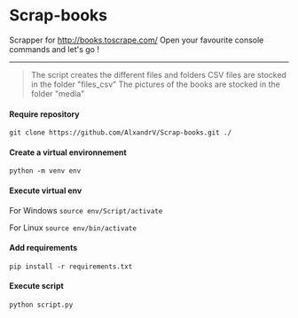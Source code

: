 # Scrap-books

Scrapper for http://books.toscrape.com/
Open your favourite console commands and let's go !

***

> The script creates the different files and folders
> CSV files are stocked in the folder "files_csv"
> The pictures of the books are stocked in the folder "media" 

#### Require repository

`git clone https://github.com/AlxandrV/Scrap-books.git ./`

#### Create a virtual environnement

`python -m venv env`

#### Execute virtual env

For Windows
`source env/Script/activate`

For Linux
`source env/bin/activate`

#### Add requirements

`pip install -r requirements.txt`

#### Execute script

`python script.py`